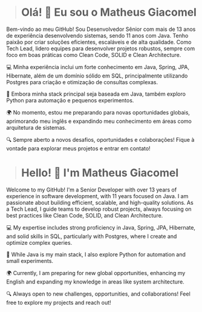 > # Olá! 👋 Eu sou o Matheus Giacomel

Bem-vindo ao meu GitHub! Sou Desenvolvedor Sênior com mais de 13 anos de experiência desenvolvendo sistemas, sendo 11 anos com Java. Tenho paixão por criar soluções eficientes, escaláveis e de alta qualidade. Como Tech Lead, lidero equipes para desenvolver projetos robustos, sempre com foco em boas práticas como Clean Code, SOLID e Clean Architecture.

💻 Minha experiência inclui um forte conhecimento em Java, Spring, JPA, Hibernate, além de um domínio sólido em SQL, principalmente utilizando Postgres para criação e otimização de consultas complexas.

🌱 Embora minha stack principal seja baseada em Java, também exploro Python para automação e pequenos experimentos.

🌍 No momento, estou me preparando para novas oportunidades globais, aprimorando meu inglês e expandindo meu conhecimento em áreas como arquitetura de sistemas.

🔍 Sempre aberto a novos desafios, oportunidades e colaborações! Fique à vontade para explorar meus projetos e entrar em contato!



> # Hello! 👋 I'm Matheus Giacomel

Welcome to my GitHub! I'm a Senior Developer with over 13 years of experience in software development, with 11 years focused on Java. I am passionate about building efficient, scalable, and high-quality solutions. As a Tech Lead, I guide teams to develop robust projects, always focusing on best practices like Clean Code, SOLID, and Clean Architecture.

💻 My expertise includes strong proficiency in Java, Spring, JPA, Hibernate, and solid skills in SQL, particularly with Postgres, where I create and optimize complex queries.

🌱 While Java is my main stack, I also explore Python for automation and small experiments.

🌍 Currently, I am preparing for new global opportunities, enhancing my English and expanding my knowledge in areas like system architecture.

🔍 Always open to new challenges, opportunities, and collaborations! Feel free to explore my projects and reach out!

